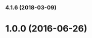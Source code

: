

















































## <small>4.1.6 (2018-03-09)</small>
























































































































# 1.0.0 (2016-06-26)




